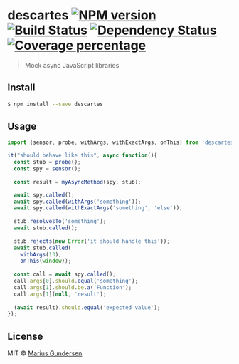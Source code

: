 # descartes [![NPM version][npm-image]][npm-url] [![Build Status][travis-image]][travis-url] [![Dependency Status][daviddm-image]][daviddm-url] [![Coverage percentage][coveralls-image]][coveralls-url]
> Mock async JavaScript libraries


## Install

```sh
$ npm install --save descartes
```


## Usage

```js
import {sensor, probe, withArgs, withExactArgs, onThis} from 'descartes';

it("should behave like this", async function(){
  const stub = probe();
  const spy = sensor();
  
  const result = myAsyncMethod(spy, stub);

  await spy.called();
  await spy.called(withArgs('something'));
  await spy.called(withExactArgs('something', 'else'));
  
  stub.resolvesTo('something');
  await stub.called();
  
  stub.rejects(new Error('it should handle this'));
  await stub.called(
    withArgs(13),
    onThis(window));
    
  const call = await spy.called();
  call.args[0].should.equal('something');
  call.args[1].should.be.a('Function');
  call.args[1](null, 'result');
  
  (await result).should.equal('expected value');
});

```

## License

MIT © [Marius Gundersen](https://mariusgundersen.net)


[npm-image]: https://badge.fury.io/js/descartes.svg
[npm-url]: https://npmjs.org/package/descartes
[travis-image]: https://travis-ci.org/mariusGundersen/descartes.svg?branch=master
[travis-url]: https://travis-ci.org/mariusGundersen/descartes
[daviddm-image]: https://david-dm.org/mariusGundersen/descartes.svg?theme=shields.io
[daviddm-url]: https://david-dm.org/mariusGundersen/descartes
[coveralls-image]: https://coveralls.io/repos/mariusGundersen/descartes/badge.svg
[coveralls-url]: https://coveralls.io/r/mariusGundersen/descartes
